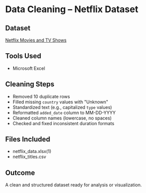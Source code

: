 # Data Cleaning – Netflix Dataset

## Dataset
[Netflix Movies and TV Shows](https://www.kaggle.com/datasets/shivamb/netflix-shows)

## Tools Used
- Microsoft Excel

## Cleaning Steps
- Removed 10 duplicate rows
- Filled missing `country` values with "Unknown"
- Standardized text (e.g., capitalized `type` values)
- Reformatted `added_date` column to MM-DD-YYYY
- Cleaned column names (lowercase, no spaces)
- Checked and fixed inconsistent duration formats

## Files Included
- netflix_data.xlsx(1)
- netflix_titles.csv

## Outcome
A clean and structured dataset ready for analysis or visualization.
